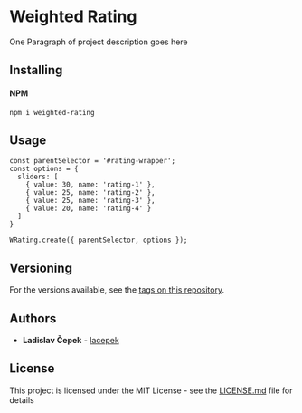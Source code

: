 # Weighted Rating

One Paragraph of project description goes here

## Installing

#### NPM

```
npm i weighted-rating
```

## Usage
```
const parentSelector = '#rating-wrapper';
const options = {
  sliders: [
    { value: 30, name: 'rating-1' },
    { value: 25, name: 'rating-2' },
    { value: 25, name: 'rating-3' },
    { value: 20, name: 'rating-4' }
  ]
}

WRating.create({ parentSelector, options });
```

## Versioning

For the versions available, see the [tags on this repository](https://github.com/lacepek/weighted-rating/tags). 

## Authors

* **Ladislav Čepek** - [lacepek](https://github.com/lacepek)

## License

This project is licensed under the MIT License - see the [LICENSE.md](https://github.com/lacepek/weighted-rating/blob/master/LICENSE) file for details
